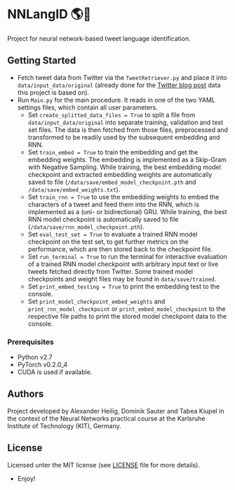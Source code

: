 # NNLangID :earth_americas::speech_balloon:
Project for neural network-based tweet language identification.

## Getting Started
* Fetch tweet data from Twitter via the `TweetRetriever.py` and place it into `data/input_data/original` (already done for the [Twitter blog post](https://blog.twitter.com/engineering/en_us/a/2015/evaluating-language-identification-performance.html) data this project is based on).
* Run `Main.py` for the main procedure. It reads in one of the two YAML settings files, which contain all user parameters.
	* Set `create_splitted_data_files = True` to split a file from `data/input_data/original` into separate training, validation and test set files. The data is then fetched from those files, preprocessed and transformed to be readily used by the subsequent embedding and RNN.
	* Set `train_embed = True` to train the embedding and get the embedding weights. The embedding is implemented as a Skip-Gram with Negative Sampling. While training, the best embedding model checkpoint and extracted embedding weights are automatically saved to file (`/data/save/embed_model_checkpoint.pth` and `/data/save/embed_weights.txt`).
	* Set `train_rnn = True` to use the embedding weights to embed the characters of a tweet and feed them into the RNN, which is implemented as a (uni- or bidirectional) GRU. While training, the best RNN model checkpoint is automatically saved to file (`/data/save/rnn_model_checkpoint.pth`).
	* Set `eval_test_set = True` to evaluate a trained RNN model checkpoint on the test set, to get further metrics on the performance, which are then stored back to the checkpoint file.
	* Set `run_terminal = True` to run the terminal for interactive evaluation of a trained RNN model checkpoint with arbitrary input text or live tweets fetched directly from Twitter. Some trained model checkpoints and weight files may be found in `data/save/trained`.
	* Set `print_embed_testing = True` to print the embedding test to the console.
	* Set `print_model_checkpoint_embed_weights` and `print_rnn_model_checkpoint` or `print_embed_model_checkpoint` to the respective file paths to print the stored model checkpoint data to the console.

### Prerequisites
* Python v2.7
* PyTorch v0.2.0_4
* CUDA is used if available.

## Authors
Project developed by Alexander Heilig, Dominik Sauter and Tabea Kiupel in the context of the Neural Networks practical course at the Karlsruhe Institute of Technology (KIT), Germany.

## License
Licensed unter the MIT license (see [LICENSE](LICENSE) file for more details).
* Enjoy!